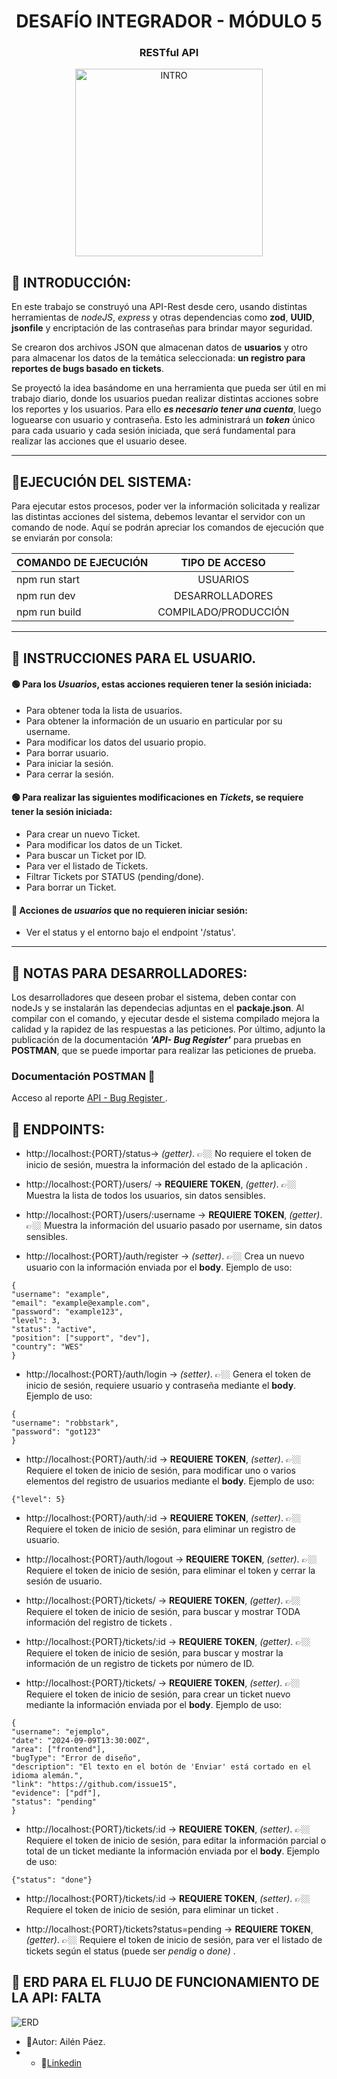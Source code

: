 <h1 align="center"> DESAFÍO INTEGRADOR - MÓDULO 5 </h1>
<h3 align="center"> RESTful API </h3>

<p align="center">
    <img src="https://pbs.twimg.com/media/GW2wv3XWUAAL6sm?format=jpg&name=medium" alt="INTRO" width="300">
</p>

## 🔹 INTRODUCCIÓN:

En este trabajo se construyó una API-Rest desde cero, usando distintas herramientas de *nodeJS*, *express* y otras dependencias como **zod**, **UUID**, **jsonfile** y encriptación de las contraseñas para brindar mayor seguridad.

Se crearon dos archivos JSON que almacenan datos de **usuarios** y otro para almacenar los datos de la temática seleccionada: **un registro para reportes de bugs basado en tickets**.

Se proyectó la idea basándome en una herramienta que pueda ser útil en mi trabajo diario, donde los usuarios puedan realizar distintas acciones sobre los reportes y los usuarios. Para ello ***es necesario tener una cuenta***, luego loguearse con usuario y contraseña. Esto les administrará un ***token*** único para cada usuario y cada sesión iniciada, que será fundamental para realizar las acciones que el usuario desee.

***

## 📍EJECUCIÓN DEL SISTEMA:

 Para ejecutar estos procesos, poder ver la información solicitada y realizar las distintas acciones del sistema, debemos levantar el servidor con un comando de node.
Aquí se podrán apreciar los comandos de ejecución que se enviarán por consola:
 
| COMANDO DE EJECUCIÓN |    TIPO DE ACCESO    |
| -------------------- | :------------------: |
| npm run start        |       USUARIOS       |
| npm run dev          |   DESARROLLADORES    |
| npm run build        | COMPILADO/PRODUCCIÓN |

*** 

## 📍 INSTRUCCIONES PARA EL USUARIO.

#### 🟢 Para los ***Usuarios***, estas acciones requieren tener la sesión iniciada:

* Para obtener toda la lista de usuarios.
* Para obtener la información de un usuario en particular por su username.
* Para modificar los datos del usuario propio.
* Para borrar usuario.
* Para iniciar la sesión.
* Para cerrar la sesión.
  
#### 🟢 Para realizar las siguientes modificaciones en ***Tickets***, se requiere tener la sesión iniciada:

* Para crear un nuevo Ticket.
* Para modificar los datos de un Ticket.
* Para buscar un Ticket por ID.
* Para ver el listado de Tickets.
* Filtrar Tickets por STATUS (pending/done).
* Para borrar un Ticket.

#### 🔴 Acciones de ***usuarios*** que no requieren iniciar sesión:

* Ver el status y el entorno bajo el endpoint '/status'.

***
## 🔹 NOTAS PARA DESARROLLADORES:
Los desarrolladores que deseen probar el sistema, deben contar con nodeJs y se instalarán las dependecias adjuntas en el **packaje.json**. 
Al compilar con el comando, y ejecutar desde el sistema compilado mejora la calidad y la rapidez de las respuestas a las peticiones.
Por último, adjunto la publicación de la documentación ***'API- Bug Register'*** para pruebas en **POSTMAN**, que se puede importar para realizar las peticiones de prueba.

### Documentación POSTMAN 🚀

Acceso al reporte  [API - Bug Register ](https://documenter.getpostman.com/view/27356547/2sAXjRWA3w).


## 🔹 ENDPOINTS: 


* http://localhost:{PORT}/status->  *(getter)*. 👉🏼 No requiere el token de inicio de sesión, muestra la información del estado de la aplicación .


* http://localhost:{PORT}/users/ -> **REQUIERE TOKEN**, *(getter)*. 👉🏼 Muestra la lista de todos los usuarios, sin datos sensibles.


* http://localhost:{PORT}/users/:username -> **REQUIERE TOKEN**, *(getter)*. 👉🏼 Muestra la información del usuario pasado por username, sin datos sensibles.


* http://localhost:{PORT}/auth/register ->  *(setter)*. 👉🏼 Crea un nuevo usuario con la información enviada por el **body**. Ejemplo de uso:

```
{
"username": "example",
"email": "example@example.com",
"password": "example123",
"level": 3,
"status": "active",
"position": ["support", "dev"],
"country": "WES"
}
```

* http://localhost:{PORT}/auth/login ->  *(setter)*. 👉🏼 Genera el token de inicio de sesión, requiere usuario y contraseña mediante el **body**. Ejemplo de uso:

```
{
"username": "robbstark",
"password": "got123"
}
```

* http://localhost:{PORT}/auth/:id -> **REQUIERE TOKEN**, *(setter)*. 👉🏼 Requiere el token de inicio de sesión, para modificar uno o varios elementos del registro de usuarios mediante el **body**. Ejemplo de uso:

```
{"level": 5}
```

* http://localhost:{PORT}/auth/:id -> **REQUIERE TOKEN**, *(setter)*. 👉🏼 Requiere el token de inicio de sesión, para eliminar un registro de usuario.


* http://localhost:{PORT}/auth/logout -> **REQUIERE TOKEN**, *(setter)*. 👉🏼 Requiere el token de inicio de sesión, para eliminar el token y cerrar la sesión de usuario.


* http://localhost:{PORT}/tickets/ -> **REQUIERE TOKEN**, *(getter)*. 👉🏼 Requiere el token de inicio de sesión, para buscar y mostrar TODA información del registro de tickets .


* http://localhost:{PORT}/tickets/:id -> **REQUIERE TOKEN**, *(getter)*. 👉🏼 Requiere el token de inicio de sesión, para buscar y mostrar la información de un registro de tickets por número de ID.


* http://localhost:{PORT}/tickets/ -> **REQUIERE TOKEN**, *(setter)*. 👉🏼 Requiere el token de inicio de sesión, para crear un ticket nuevo mediante la información enviada por el **body**. Ejemplo de uso:

```
{
"username": "ejemplo",
"date": "2024-09-09T13:30:00Z",
"area": ["frontend"],
"bugType": "Error de diseño",
"description": "El texto en el botón de 'Enviar' está cortado en el idioma alemán.",
"link": "https://github.com/issue15",
"evidence": ["pdf"],
"status": "pending"
}
```

* http://localhost:{PORT}/tickets/:id -> **REQUIERE TOKEN**, *(setter)*. 👉🏼 Requiere el token de inicio de sesión, para editar la información parcial o total de un ticket mediante la información enviada por el **body**. Ejemplo de uso:

```
{"status": "done"}
```


* http://localhost:{PORT}/tickets/:id -> **REQUIERE TOKEN**, *(setter)*. 👉🏼 Requiere el token de inicio de sesión, para eliminar un ticket .


* http://localhost:{PORT}/tickets?status=pending -> **REQUIERE TOKEN**, *(getter)*. 👉🏼 Requiere el token de inicio de sesión, para ver el listado de tickets según el status (puede ser *pendig* o *done)*  .


## 🔹 ERD PARA EL FLUJO DE FUNCIONAMIENTO DE LA API: FALTA
![ERD](https://pbs.twimg.com/media/GW78uYOWcAE_2tC?format=jpg&name=large)

- 📝Autor: Ailén Páez.
- - 💼[Linkedin](https://www.linkedin.com/in/paezailenj/)
